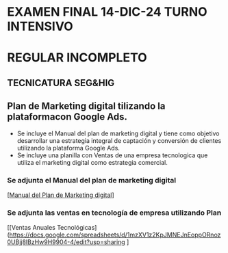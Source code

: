    # EXAMEN FINAL 14-DIC-24 TURNO INTENSIVO
   # REGULAR INCOMPLETO
   ## TECNICATURA SEG&HIG
   
   ## Plan de Marketing digital tilizando la plataformacon Google Ads.

   * Se incluye el Manual del plan de marketing digital y tiene como objetivo desarrollar una estrategia integral de captación y conversión de clientes utilizando la plataforma Google Ads.
   * Se incluye una planilla con Ventas de una empresa tecnologica que utiliza el marketing digital como estrategia comercial.
   
   ### Se adjunta el Manual del plan de marketing digital
   [[Manual del Plan de Marketing digital](https://docs.google.com/document/d/1rffdku6uAQej--fzDE7yZ2eWK6dBLNvYPHJ_Y3VilF8/edit?usp=sharing)]
   
   ### Se adjunta las ventas en tecnología de empresa utilizando Plan
   [[Ventas Anuales Tecnológicas](https://docs.google.com/spreadsheets/d/1mzXV1z2KpJMNEJnEoppORnoz0UBjj8lBzHw9H9904-4/edit?usp=sharing
  ]
